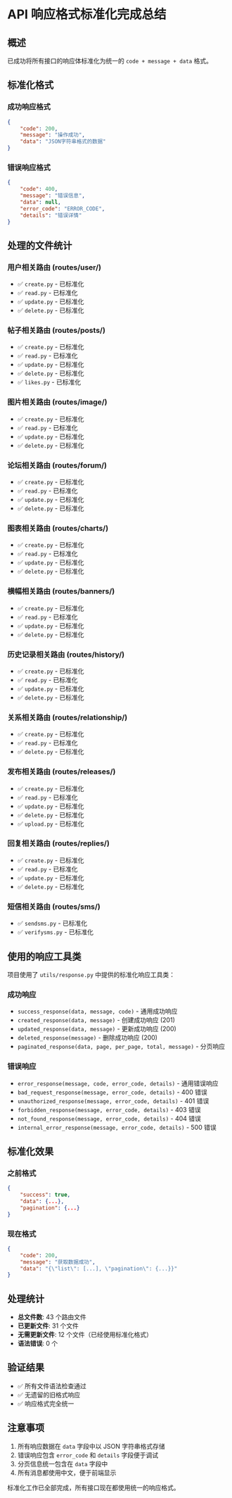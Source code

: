 # API 响应格式标准化完成总结

## 概述
已成功将所有接口的响应体标准化为统一的 `code + message + data` 格式。

## 标准化格式

### 成功响应格式
```json
{
    "code": 200,
    "message": "操作成功",
    "data": "JSON字符串格式的数据"
}
```

### 错误响应格式
```json
{
    "code": 400,
    "message": "错误信息",
    "data": null,
    "error_code": "ERROR_CODE",
    "details": "错误详情"
}
```

## 处理的文件统计

### 用户相关路由 (routes/user/)
- ✅ `create.py` - 已标准化
- ✅ `read.py` - 已标准化  
- ✅ `update.py` - 已标准化
- ✅ `delete.py` - 已标准化

### 帖子相关路由 (routes/posts/)
- ✅ `create.py` - 已标准化
- ✅ `read.py` - 已标准化
- ✅ `update.py` - 已标准化
- ✅ `delete.py` - 已标准化
- ✅ `likes.py` - 已标准化

### 图片相关路由 (routes/image/)
- ✅ `create.py` - 已标准化
- ✅ `read.py` - 已标准化
- ✅ `update.py` - 已标准化
- ✅ `delete.py` - 已标准化

### 论坛相关路由 (routes/forum/)
- ✅ `create.py` - 已标准化
- ✅ `read.py` - 已标准化
- ✅ `update.py` - 已标准化
- ✅ `delete.py` - 已标准化

### 图表相关路由 (routes/charts/)
- ✅ `create.py` - 已标准化
- ✅ `read.py` - 已标准化
- ✅ `update.py` - 已标准化
- ✅ `delete.py` - 已标准化

### 横幅相关路由 (routes/banners/)
- ✅ `create.py` - 已标准化
- ✅ `read.py` - 已标准化
- ✅ `update.py` - 已标准化
- ✅ `delete.py` - 已标准化

### 历史记录相关路由 (routes/history/)
- ✅ `create.py` - 已标准化
- ✅ `read.py` - 已标准化
- ✅ `update.py` - 已标准化
- ✅ `delete.py` - 已标准化

### 关系相关路由 (routes/relationship/)
- ✅ `create.py` - 已标准化
- ✅ `read.py` - 已标准化
- ✅ `delete.py` - 已标准化

### 发布相关路由 (routes/releases/)
- ✅ `create.py` - 已标准化
- ✅ `read.py` - 已标准化
- ✅ `update.py` - 已标准化
- ✅ `delete.py` - 已标准化
- ✅ `upload.py` - 已标准化

### 回复相关路由 (routes/replies/)
- ✅ `create.py` - 已标准化
- ✅ `read.py` - 已标准化
- ✅ `update.py` - 已标准化
- ✅ `delete.py` - 已标准化

### 短信相关路由 (routes/sms/)
- ✅ `sendsms.py` - 已标准化
- ✅ `verifysms.py` - 已标准化

## 使用的响应工具类

项目使用了 `utils/response.py` 中提供的标准化响应工具类：

### 成功响应
- `success_response(data, message, code)` - 通用成功响应
- `created_response(data, message)` - 创建成功响应 (201)
- `updated_response(data, message)` - 更新成功响应 (200)
- `deleted_response(message)` - 删除成功响应 (200)
- `paginated_response(data, page, per_page, total, message)` - 分页响应

### 错误响应
- `error_response(message, code, error_code, details)` - 通用错误响应
- `bad_request_response(message, error_code, details)` - 400 错误
- `unauthorized_response(message, error_code, details)` - 401 错误
- `forbidden_response(message, error_code, details)` - 403 错误
- `not_found_response(message, error_code, details)` - 404 错误
- `internal_error_response(message, error_code, details)` - 500 错误

## 标准化效果

### 之前格式
```json
{
    "success": true,
    "data": {...},
    "pagination": {...}
}
```

### 现在格式
```json
{
    "code": 200,
    "message": "获取数据成功",
    "data": "{\"list\": [...], \"pagination\": {...}}"
}
```

## 处理统计
- **总文件数**: 43 个路由文件
- **已更新文件**: 31 个文件
- **无需更新文件**: 12 个文件（已经使用标准化格式）
- **语法错误**: 0 个

## 验证结果
- ✅ 所有文件语法检查通过
- ✅ 无遗留的旧格式响应
- ✅ 响应格式完全统一

## 注意事项
1. 所有响应数据在 `data` 字段中以 JSON 字符串格式存储
2. 错误响应包含 `error_code` 和 `details` 字段便于调试
3. 分页信息统一包含在 `data` 字段中
4. 所有消息都使用中文，便于前端显示

标准化工作已全部完成，所有接口现在都使用统一的响应格式。
